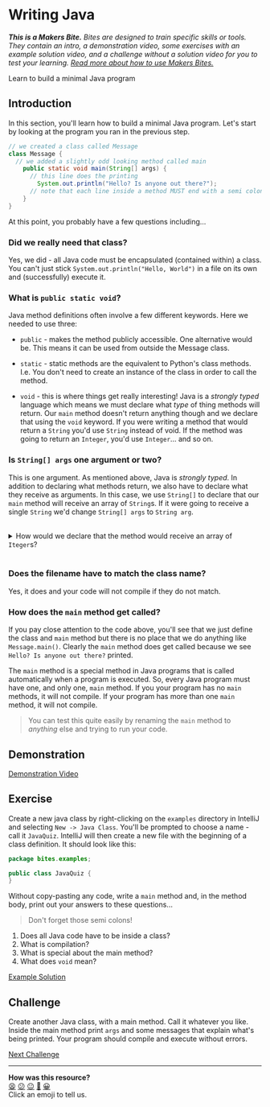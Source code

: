 # Writing Java

_**This is a Makers Bite.** Bites are designed to train specific skills or
tools. They contain an intro, a demonstration video, some exercises with an
example solution video, and a challenge without a solution video for you to test
your learning. [Read more about how to use Makers
Bites.](https://github.com/makersacademy/course/blob/main/labels/bites.md)_

<!-- OMITTED -->

Learn to build a minimal Java program

## Introduction

In this section, you'll learn how to build a minimal Java program. Let's start by looking at the program you ran in the previous step.

```java
// we created a class called Message
class Message {
  // we added a slightly odd looking method called main
    public static void main(String[] args) {
      // this line does the printing
        System.out.println("Hello? Is anyone out there?");
      // note that each line inside a method MUST end with a semi colon
    }
}
```

At this point, you probably have a few questions including...

### Did we really need that class?

Yes, we did - all Java code must be encapsulated (contained within) a class. You can't just stick `System.out.println("Hello, World")` in a file on its own and (successfully) execute it.

### What is `public static void`?

Java method definitions often involve a few different keywords. Here we needed to use three:

* `public` - makes the method publicly accessible. One alternative would be. This means it can be used from outside the Message class.

* `static` - static methods are the equivalent to Python's class methods. I.e. You don't need to create an instance of the class in order to call the method.

* `void` - this is where things get really interesting! Java is a _strongly typed_ language which means we must declare what _type_ of thing methods will return. Our `main` method doesn't return anything though and we declare that using the `void` keyword. If you were writing a method that would return a `String` you'd use `String` instead of void. If the method was going to return an `Integer`, you'd use `Integer`... and so on.

### Is `String[] args` one argument or two?

This is one argument. As mentioned above, Java is _strongly typed_. In addition to declaring what methods return, we also have to declare what they receive as arguments. In this case, we use `String[]` to declare that our `main` method will receive an array of `String`s. If it were going to receive a single `String` we'd change `String[] args` to `String arg`.

<br>
<details>
<summary>How would we declare that the method would receive an array of <code>Iteger</code>s?</summary>
We'd use <code>Integer[] args</code>
</details>
<br>

### Does the filename have to match the class name?

Yes, it does and your code will not compile if they do not match.

### How does the `main` method get called?

If you pay close attention to the code above, you'll see that we just define the class and `main` method but there is no place that we do anything like `Message.main()`. Clearly the `main` method does get called because we see `Hello? Is anyone out there?` printed.

The `main` method is a special method in Java programs that is called automatically when a program is executed. So, every Java program must have one, and only one, `main` method. If you your program has no `main` methods, it will not compile. If your program has more than one `main` method, it will not compile.

> You can test this quite easily by renaming the `main` method to _anything_ else and trying to run your code.

## Demonstration

<!-- OMITTED -->

[Demonstration Video]()

## Exercise

Create a new java class by right-clicking on the `examples` directory in IntelliJ and selecting `New -> Java Class`. You'll be prompted to choose a name - call it `JavaQuiz`. IntelliJ will then create a new file with the beginning of a class definition. It should look like this:

```java
package bites.examples;

public class JavaQuiz {
}
```

Without copy-pasting any code, write a `main` method and, in the method body, print out your answers to these questions...

> Don't forget those semi colons!

1. Does all Java code have to be inside a class?
2. What is compilation?
3. What is special about the main method?
4. What does `void` mean?

[Example Solution]()
## Challenge

Create another Java class, with a main method. Call it whatever you like. Inside the main method print `args` and some messages that explain what's being printed. Your program should compile and execute without errors.


[Next Challenge](03_static_methods_bite.md)

<!-- BEGIN GENERATED SECTION DO NOT EDIT -->

---

**How was this resource?**  
[😫](https://airtable.com/shrUJ3t7KLMqVRFKR?prefill_Repository=makersacademy%2Fjava-fundamentals-with-intellij&prefill_File=out%2Fproduction%2Fjava_fundamentals_with_intellij%2Fbites%2F02_writing_java_bite.md&prefill_Sentiment=😫) [😕](https://airtable.com/shrUJ3t7KLMqVRFKR?prefill_Repository=makersacademy%2Fjava-fundamentals-with-intellij&prefill_File=out%2Fproduction%2Fjava_fundamentals_with_intellij%2Fbites%2F02_writing_java_bite.md&prefill_Sentiment=😕) [😐](https://airtable.com/shrUJ3t7KLMqVRFKR?prefill_Repository=makersacademy%2Fjava-fundamentals-with-intellij&prefill_File=out%2Fproduction%2Fjava_fundamentals_with_intellij%2Fbites%2F02_writing_java_bite.md&prefill_Sentiment=😐) [🙂](https://airtable.com/shrUJ3t7KLMqVRFKR?prefill_Repository=makersacademy%2Fjava-fundamentals-with-intellij&prefill_File=out%2Fproduction%2Fjava_fundamentals_with_intellij%2Fbites%2F02_writing_java_bite.md&prefill_Sentiment=🙂) [😀](https://airtable.com/shrUJ3t7KLMqVRFKR?prefill_Repository=makersacademy%2Fjava-fundamentals-with-intellij&prefill_File=out%2Fproduction%2Fjava_fundamentals_with_intellij%2Fbites%2F02_writing_java_bite.md&prefill_Sentiment=😀)  
Click an emoji to tell us.

<!-- END GENERATED SECTION DO NOT EDIT -->
